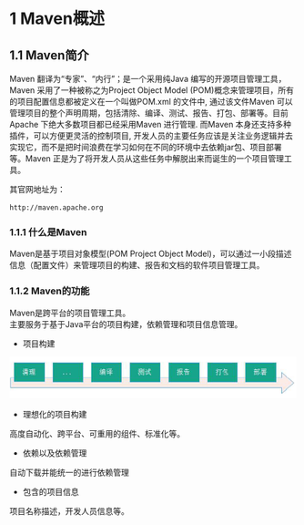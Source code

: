 # 1 Maven概述
## 1.1 Maven简介  

Maven 翻译为“专家”、“内行”；是一个采用纯Java 编写的开源项目管理工具，Maven 采用了一种被称之为Project Object Model (POM)概念来管理项目，所有的项目配置信息都被定义在一个叫做POM.xml 的文件中, 通过该文件Maven 可以管理项目的整个声明周期，包括清除、编译、测试、报告、打包、部署等。目前Apache 下绝大多数项目都已经采用Maven 进行管理. 而Maven 本身还支持多种插件，可以方便更灵活的控制项目, 开发人员的主要任务应该是关注业务逻辑并去实现它，而不是把时间浪费在学习如何在不同的环境中去依赖jar包、项目部署等。Maven 正是为了将开发人员从这些任务中解脱出来而诞生的一个项目管理工具。

其官网地址为：

    http://maven.apache.org

### 1.1.1 什么是Maven

Maven是基于项目对象模型(POM Project Object Model)，可以通过一小段描述信息（配置文件）来管理项目的构建、报告和文档的软件项目管理工具。

### 1.1.2 Maven的功能  

Maven是跨平台的项目管理工具。  
主要服务于基于Java平台的项目构建，依赖管理和项目信息管理。  

* 项目构建

![项目构建](images/xiangmugongneng.png) 

* 理想化的项目构建

高度自动化、跨平台、可重用的组件、标准化等。

* 依赖以及依赖管理

自动下载并能统一的进行依赖管理

* 包含的项目信息

项目名称描述，开发人员信息等。
